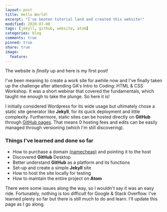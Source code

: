 ```yaml
---
layout: post
title: Hello World!
excerpt: "I've beaten tutorial land and created this website!"
modified: 2020-07-08
tags: [jekyll, github, website, atom]
categories: blog
comments: true
pinned: true
share: true
image:
  feature:
---
```


The website is *finally* up and here is my first post!

I've been meaning to create a work site for awhile now and I've finally taken up the challenge after attending GA's Intro to Coding: HTML & CSS Workshop. It was a short webinar that covered the fundamentals, which taught me enough to take the plunge. So here it is!

I initially considered Wordpress for its wide usage but ultimately chose a static site generator like **Jekyll**, for its quick deployment and little complexity. Furthermore, static sites can be hosted directly on **GitHub** through [GitHub pages](https://pages.github.com/). That means 0 hosting fees and edits can be easily managed through versioning (which I'm still discovering).

### Things I've learned and done so far

* How to purchase a domain [(namecheap)](https://namecheap.com/) and pointing it to the host
* Discovered **GitHub** Desktop
* Better understand **GitHub** as a platform and its functions
* Set-up and create a simple **Jekyll** site
* How to host the site locally for testing
* How to maintain the entire project on **Atom**

There were some issues along the way, so I wouldn't say it was an easy ride. Fortunately, nothing is too difficult for Google & Stack Overflow. I've learned plenty so far but there is still much to do and learn. I'll update this page as I go along.
